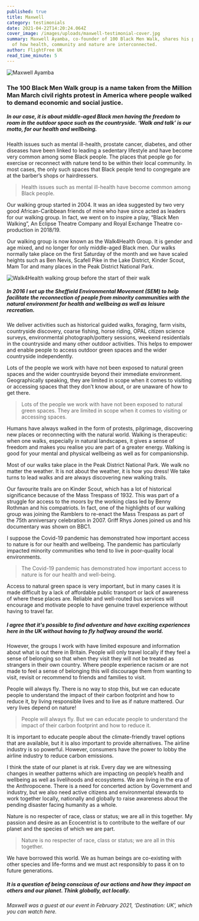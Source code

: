 ```yaml
---
published: true
title: Maxwell
category: testimonials
date: 2021-04-22T14:20:24.064Z
cover_image: /images/uploads/maxwell-testimonial-cover.jpg
summary: Maxwell Ayamba, co-founder of 100 Black Men Walk, shares his philosophy
  of how health, community and nature are interconnected.
author: FlightFree UK
read_time_minute: 5
---
```

![Maxwell Ayamba ](/images/uploads/maxwell_ayamba_landscape.jpg)

### The 100 Black Men Walk group is a name taken from the Million Man March civil rights protest in America where people walked to demand economic and social justice. 

##### In our case, it is about middle-aged Black men having the freedom to roam in the outdoor space such as the countryside. ‘Walk and talk’ is our motto, for our health and wellbeing.

Health issues such as mental ill-health, prostate cancer, diabetes, and other diseases have been linked to leading a sedentary lifestyle and have become very common among some Black people. The places that people go for exercise or reconnect with nature tend to be within their local community. In most cases, the only such spaces that Black people tend to congregate are at the barber’s shops or hairdressers.

> Health issues such as mental ill-health have become common among Black people.

Our walking group started in 2004. It was an idea suggested by two very good African-Caribbean friends of mine who have since acted as leaders for our walking group. In fact, we went on to inspire a play, “Black Men Walking”, An Eclipse Theatre Company and Royal Exchange Theatre co-production in 2018/19. 

Our walking group is now known as the Walk4Health Group. It is gender and age mixed, and no longer for only middle-aged Black men. Our walks normally take place on the first Saturday of the month and we have scaled heights such as Ben Nevis, Scafell Pike in the Lake District, Kinder Scout, Mam Tor and many places in the Peak District National Park. 

![Walk4Health walking group before the start of their walk](/images/uploads/100-black-men-walk.jpg "Walk4Health walking group")

##### In 2016 I set up the Sheffield Environmental Movement (SEM) to help facilitate the reconnection of people from minority communities with the natural environment for health and wellbeing as well as leisure recreation. 

We deliver activities such as historical guided walks, foraging, farm visits, countryside discovery, coarse fishing, horse riding, OPAL citizen science surveys, environmental photograph/pottery sessions, weekend residentials in the countryside and many other outdoor activities. This helps to empower and enable people to access outdoor green spaces and the wider countryside independently. 

Lots of the people we work with have not been exposed to natural green spaces and the wider countryside beyond their immediate environment. Geographically speaking, they are limited in scope when it comes to visiting or accessing spaces that they don’t know about, or are unaware of how to get there. 

> Lots of the people we work with have not been exposed to natural green spaces. They are limited in scope when it comes to visiting or accessing spaces.

Humans have always walked in the form of protests, pilgrimage, discovering new places or reconnecting with the natural world. Walking is therapeutic: when one walks, especially in natural landscapes, it gives a sense of freedom and makes you realise you are part of a greater energy. Walking is good for your mental and physical wellbeing as well as for companionship.

Most of our walks take place in the Peak District National Park. We walk no matter the weather. It is not about the weather, it is how you dress! We take turns to lead walks and are always discovering new walking trails. 

Our favourite trails are on Kinder Scout, which has a lot of historical significance because of the Mass Trespass of 1932. This was part of a struggle for access to the moors by the working class led by Benny Rothman and his compatriots. In fact, one of the highlights of our walking group was joining the Ramblers to re-enact the Mass Trespass as part of the 75th anniversary celebration in 2007. Griff Rhys Jones joined us and his documentary was shown on BBC1. 

I suppose the Covid-19 pandemic has demonstrated how important access to nature is for our health and wellbeing. The pandemic has particularly impacted minority communities who tend to live in poor-quality local environments. 

> The Covid-19 pandemic has demonstrated how important access to nature is for our health and well-being.

Access to natural green space is very important, but in many cases it is made difficult by a lack of affordable public transport or lack of awareness of where these places are. Reliable and well-routed bus services will encourage and motivate people to have genuine travel experience without having to travel far. 

##### I agree that it's possible to find adventure and have exciting experiences here in the UK without having to fly halfway around the world. 

However, the groups I work with have limited exposure and information about what is out there in Britain. People will only travel locally if they feel a sense of belonging so that when they visit they will not be treated as strangers in their own country. Where people experience racism or are not made to feel a sense of belonging this will discourage them from wanting to visit, revisit or recommend to friends and families to visit.

People will always fly. There is no way to stop this, but we can educate people to understand the impact of their carbon footprint and how to reduce it, by living responsible lives and to live as if nature mattered. Our very lives depend on nature!

> People will always fly. But we can educate people to understand the impact of their carbon footprint and how to reduce it. 

It is important to educate people about the climate-friendly travel options that are available, but it is also important to provide alternatives. The airline industry is so powerful. However, consumers have the power to lobby the airline industry to reduce carbon emissions. 

I think the state of our planet is at risk. Every day we are witnessing changes in weather patterns which are impacting on people’s health and wellbeing as well as livelihoods and ecosystems. We are living in the era of the Anthropocene. There is a need for concerted action by Government and industry, but we also need active citizens and environmental stewards to work together locally, nationally and globally to raise awareness about the pending disaster facing humanity as a whole. 

Nature is no respecter of race, class or status; we are all in this together. My passion and desire as an Ecocentrist is to contribute to the welfare of our planet and the species of which we are part. 

> Nature is no respecter of race, class or status; we are all in this together.

We have borrowed this world. We as human beings are co-existing with other species and life-forms and we must act responsibly to pass it on to future generations. 

##### It is a question of being conscious of our actions and how they impact on others and our planet. Think globally, act locally. 

*Maxwell was a guest at our event in February 2021, ‘Destination: UK’, which you can watch here.*